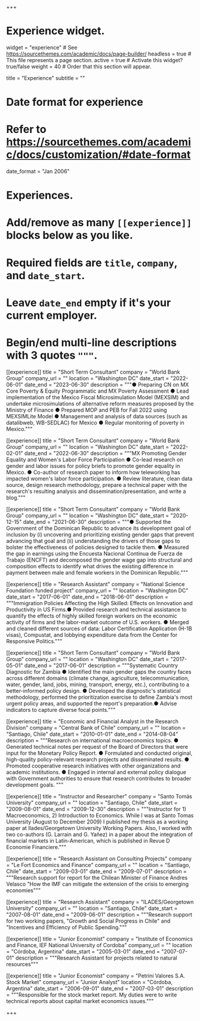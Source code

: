 +++
# Experience widget.
widget = "experience"  # See https://sourcethemes.com/academic/docs/page-builder/
headless = true  # This file represents a page section.
active = true  # Activate this widget? true/false
weight = 40  # Order that this section will appear.

title = "Experience"
subtitle = ""

# Date format for experience
#   Refer to https://sourcethemes.com/academic/docs/customization/#date-format
date_format = "Jan 2006"

# Experiences.
#   Add/remove as many `[[experience]]` blocks below as you like.
#   Required fields are `title`, `company`, and `date_start`.
#   Leave `date_end` empty if it's your current employer.
#   Begin/end multi-line descriptions with 3 quotes `"""`.

[[experience]]
  title = "Short Term Consultant"
  company = "World Bank Group"
  company_url = ""
  location = "Washington DC"
  date_start = "2022-06-01"
  date_end = "2023-06-30"
  description = """● Preparing CN on MX Core Poverty & Equity Programmatic and MX Poverty Assessment ● Lead implementation of the Mexico Fiscal Microsimulation Model (MEXSIM) and undertake microsimulations of alternative reform measures proposed by the Ministry of Finance ● Prepared MOP and PEB for Fall 2022 using MEXSIMLite Model ● Management and analysis of data sources (such as datalibweb, WB-SEDLAC) for Mexico ● Regular monitoring of poverty in Mexico."""

[[experience]]
  title = "Short Term Consultant"
  company = "World Bank Group"
  company_url = ""
  location = "Washington DC"
  date_start = "2022-02-01"
  date_end = "2022-06-30"
  description = """MX Promoting Gender Equality and Women's Labor Force Participation  ●	Co-lead research on gender and labor issues for policy briefs to promote gender equality in Mexico. ●	Co-author of research paper to inform how teleworking has impacted women's labor force participation. ●	Review literature, clean data source, design research methodology, prepare a technical paper with the research's resulting analysis and dissemination/presentation, and write a blog."""

[[experience]]
  title = "Short Term Consultant"
  company = "World Bank Group"
  company_url = ""
  location = "Washington DC"
  date_start = "2020-12-15"
  date_end = "2021-06-30"
  description = """●	Supported the Government of the Dominican Republic to advance its development goal of inclusion by (i) uncovering and prioritizing existing gender gaps that prevent advancing that goal and (ii) understanding the drivers of those gaps to bolster the effectiveness of policies designed to tackle them. ●	Measured the gap in earnings using the Encuesta Nacional Continua de Fuerza de Trabajo (ENCFT) and decomposed the gender wage gap into structural and composition effects to identify what drives the existing difference in payment between male and female workers in the Dominican Republic."""

[[experience]]
  title = "Research Assistant"
  company = "National Science Foundation funded project"
  company_url = ""
  location = "Washington DC"
  date_start = "2017-06-01"
  date_end = "2018-06-01"
  description = """Immigration Policies Affecting the High Skilled: Effects on Innovation and Productivity in US Firms.●	Provided research and technical assistance to quantify the effects of highly skilled foreign workers on the economic activity of firms and the labor-market outcome of U.S. workers. ●	Merged and cleaned different sources of data: Labor Certification Application (H-1B visas), Compustat, and lobbying expenditure data from the Center for Responsive Politics."""

[[experience]]
  title = "Short Term Consultant"
  company = "World Bank Group"
  company_url = ""
  location = "Washington DC"
  date_start = "2017-05-01"
  date_end = "2017-06-01"
  description = """Systematic Country Diagnostic for Zambia ●	Identified the main gender gaps the country faces across different domains (climate change, agriculture, telecommunication, water, gender, land, jobs, mining, transport, energy, etc.), contributing to a better-informed policy design. ●	Developed the diagnostic's statistical methodology, performed the prioritization exercise to define Zambia's most urgent policy areas, and supported the report's preparation.●	Advise indicators to capture diverse focal points."""

[[experience]]
  title = "Economic and Financial Analyst in the Research Division"
  company = "Central Bank of Chile"
  company_url = ""
  location = "Santiago, Chile"
  date_start = "2010-01-01"
  date_end = "2014-08-04"
  description = """Research on international macroeconomics topics. ●	Generated technical notes per request of the Board of Directors that were input for the Monetary Policy Report. ●	Formulated and conducted original, high-quality policy-relevant research projects and disseminated results. ●	Promoted cooperative research initiatives with other organizations and academic institutions. ●	Engaged in internal and external policy dialogue with Government authorities to ensure that research contributes to broader development goals. """
  
  [[experience]]
  title = "Instructor and Researcher"
  company = "Santo Tomás University"
  company_url = ""
  location = "Santiago, Chile"
  date_start = "2009-08-01"
  date_end = "2009-12-30"
  description = """Instructor for 1) Macroeconomics, 2) Introduction to Economics. While I was at Santo Tomas University (August to December
2009) I published my thesis as a working paper at Ilades/Georgetown University Working Papers. Also, I worked with two co-authors (G. Larrain and G. Yañez) in a
paper about the integration of financial markets in Latin-American, which is published in Revue D Economie Financiere."""
  
  
  
  [[experience]]
  title = "Research Assistant on Consulting Projects"
  company = "Le Fort Economics and Finance"
  company_url = ""
  location = "Santiago, Chile"
  date_start = "2009-03-01"
  date_end = "2009-07-01"
  description = """Research support for report for the Chilean Minister of Finance Andres Velasco "How the IMF can mitigate the extension of the crisis to emerging economies"""
  
   [[experience]]
  title = "Research Assistant"
  company = "ILADES/Georgetown University"
  company_url = ""
  location = "Santiago, Chile"
  date_start = "2007-08-01"
  date_end = "2009-06-01"
  description = """Research support for two working papers, "Growth and Social Progress in Chile" and "Incentives and Efficiency of Public Spending."""
  
   [[experience]]
  title = "Junior Economist"
  company = "Institute of Economics and Finance, IEF National University of Cordoba"
  company_url = ""
  location = "Córdoba, Argentina"
  date_start = "2005-03-01"
  date_end = "2007-07-01"
  description = """Research Assistant for projects related to natural resources"""
 
  [[experience]]
  title = "Junior Economist"
  company = "Petrini Valores S.A. Stock Market"
  company_url = "Junior Analyst"
  location = "Córdoba, Argentina"
  date_start = "2006-09-01"
  date_end = "2007-03-01"
  description = """Responsible for the stock market report. My duties were to write technical reports about capital market economics issues."""
  
  
+++
